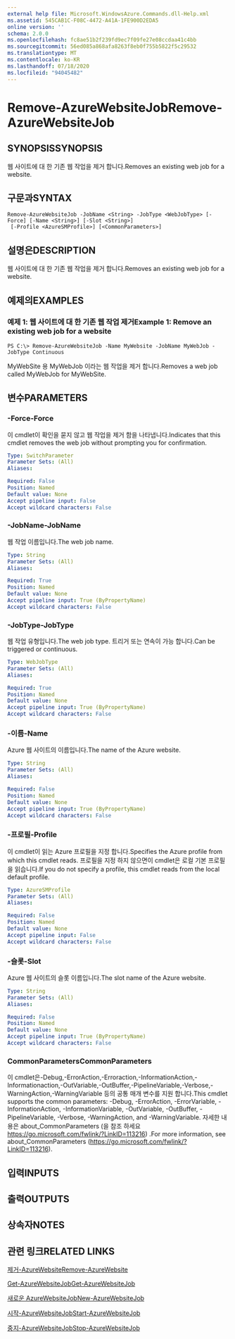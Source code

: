 ```yaml
---
external help file: Microsoft.WindowsAzure.Commands.dll-Help.xml
ms.assetid: 545CAB1C-F08C-4472-A41A-1FE900D2EDA5
online version: ''
schema: 2.0.0
ms.openlocfilehash: fc8ae51b2f239fd9ec7f09fe27e08ccdaa41c4bb
ms.sourcegitcommit: 56ed085a868afa8263f8eb0f755b5822f5c29532
ms.translationtype: MT
ms.contentlocale: ko-KR
ms.lasthandoff: 07/18/2020
ms.locfileid: "94045482"
---
```

# <span data-ttu-id="a4409-101">Remove-AzureWebsiteJob</span><span class="sxs-lookup"><span data-stu-id="a4409-101">Remove-AzureWebsiteJob</span></span>

## <span data-ttu-id="a4409-102">SYNOPSIS</span><span class="sxs-lookup"><span data-stu-id="a4409-102">SYNOPSIS</span></span>
<span data-ttu-id="a4409-103">웹 사이트에 대 한 기존 웹 작업을 제거 합니다.</span><span class="sxs-lookup"><span data-stu-id="a4409-103">Removes an existing web job for a website.</span></span>

## <span data-ttu-id="a4409-104">구문과</span><span class="sxs-lookup"><span data-stu-id="a4409-104">SYNTAX</span></span>

```
Remove-AzureWebsiteJob -JobName <String> -JobType <WebJobType> [-Force] [-Name <String>] [-Slot <String>]
 [-Profile <AzureSMProfile>] [<CommonParameters>]
```

## <span data-ttu-id="a4409-105">설명은</span><span class="sxs-lookup"><span data-stu-id="a4409-105">DESCRIPTION</span></span>
<span data-ttu-id="a4409-106">웹 사이트에 대 한 기존 웹 작업을 제거 합니다.</span><span class="sxs-lookup"><span data-stu-id="a4409-106">Removes an existing web job for a website.</span></span>

## <span data-ttu-id="a4409-107">예제의</span><span class="sxs-lookup"><span data-stu-id="a4409-107">EXAMPLES</span></span>

### <span data-ttu-id="a4409-108">예제 1: 웹 사이트에 대 한 기존 웹 작업 제거</span><span class="sxs-lookup"><span data-stu-id="a4409-108">Example 1: Remove an existing web job for a website</span></span>
```
PS C:\> Remove-AzureWebsiteJob -Name MyWebsite -JobName MyWebJob -JobType Continuous
```

<span data-ttu-id="a4409-109">MyWebSite 용 MyWebJob 이라는 웹 작업을 제거 합니다.</span><span class="sxs-lookup"><span data-stu-id="a4409-109">Removes a web job called MyWebJob for MyWebSite.</span></span>

## <span data-ttu-id="a4409-110">변수</span><span class="sxs-lookup"><span data-stu-id="a4409-110">PARAMETERS</span></span>

### <span data-ttu-id="a4409-111">-Force</span><span class="sxs-lookup"><span data-stu-id="a4409-111">-Force</span></span>
<span data-ttu-id="a4409-112">이 cmdlet이 확인을 묻지 않고 웹 작업을 제거 함을 나타냅니다.</span><span class="sxs-lookup"><span data-stu-id="a4409-112">Indicates that this cmdlet removes the web job without prompting you for confirmation.</span></span>

```yaml
Type: SwitchParameter
Parameter Sets: (All)
Aliases: 

Required: False
Position: Named
Default value: None
Accept pipeline input: False
Accept wildcard characters: False
```

### <span data-ttu-id="a4409-113">-JobName</span><span class="sxs-lookup"><span data-stu-id="a4409-113">-JobName</span></span>
<span data-ttu-id="a4409-114">웹 작업 이름입니다.</span><span class="sxs-lookup"><span data-stu-id="a4409-114">The web job name.</span></span>

```yaml
Type: String
Parameter Sets: (All)
Aliases: 

Required: True
Position: Named
Default value: None
Accept pipeline input: True (ByPropertyName)
Accept wildcard characters: False
```

### <span data-ttu-id="a4409-115">-JobType</span><span class="sxs-lookup"><span data-stu-id="a4409-115">-JobType</span></span>
<span data-ttu-id="a4409-116">웹 작업 유형입니다.</span><span class="sxs-lookup"><span data-stu-id="a4409-116">The web job type.</span></span>
<span data-ttu-id="a4409-117">트리거 또는 연속이 가능 합니다.</span><span class="sxs-lookup"><span data-stu-id="a4409-117">Can be triggered or continuous.</span></span>

```yaml
Type: WebJobType
Parameter Sets: (All)
Aliases: 

Required: True
Position: Named
Default value: None
Accept pipeline input: True (ByPropertyName)
Accept wildcard characters: False
```

### <span data-ttu-id="a4409-118">-이름</span><span class="sxs-lookup"><span data-stu-id="a4409-118">-Name</span></span>
<span data-ttu-id="a4409-119">Azure 웹 사이트의 이름입니다.</span><span class="sxs-lookup"><span data-stu-id="a4409-119">The name of the Azure website.</span></span>

```yaml
Type: String
Parameter Sets: (All)
Aliases: 

Required: False
Position: Named
Default value: None
Accept pipeline input: True (ByPropertyName)
Accept wildcard characters: False
```

### <span data-ttu-id="a4409-120">-프로필</span><span class="sxs-lookup"><span data-stu-id="a4409-120">-Profile</span></span>
<span data-ttu-id="a4409-121">이 cmdlet이 읽는 Azure 프로필을 지정 합니다.</span><span class="sxs-lookup"><span data-stu-id="a4409-121">Specifies the Azure profile from which this cmdlet reads.</span></span>
<span data-ttu-id="a4409-122">프로필을 지정 하지 않으면이 cmdlet은 로컬 기본 프로필을 읽습니다.</span><span class="sxs-lookup"><span data-stu-id="a4409-122">If you do not specify a profile, this cmdlet reads from the local default profile.</span></span>

```yaml
Type: AzureSMProfile
Parameter Sets: (All)
Aliases: 

Required: False
Position: Named
Default value: None
Accept pipeline input: False
Accept wildcard characters: False
```

### <span data-ttu-id="a4409-123">-슬롯</span><span class="sxs-lookup"><span data-stu-id="a4409-123">-Slot</span></span>
<span data-ttu-id="a4409-124">Azure 웹 사이트의 슬롯 이름입니다.</span><span class="sxs-lookup"><span data-stu-id="a4409-124">The slot name of the Azure website.</span></span>

```yaml
Type: String
Parameter Sets: (All)
Aliases: 

Required: False
Position: Named
Default value: None
Accept pipeline input: True (ByPropertyName)
Accept wildcard characters: False
```

### <span data-ttu-id="a4409-125">CommonParameters</span><span class="sxs-lookup"><span data-stu-id="a4409-125">CommonParameters</span></span>
<span data-ttu-id="a4409-126">이 cmdlet은-Debug,-ErrorAction,-Erroraction,-InformationAction,-Informationaction,-OutVariable,-OutBuffer,-PipelineVariable,-Verbose,-WarningAction,-WarningVariable 등의 공통 매개 변수를 지원 합니다.</span><span class="sxs-lookup"><span data-stu-id="a4409-126">This cmdlet supports the common parameters: -Debug, -ErrorAction, -ErrorVariable, -InformationAction, -InformationVariable, -OutVariable, -OutBuffer, -PipelineVariable, -Verbose, -WarningAction, and -WarningVariable.</span></span> <span data-ttu-id="a4409-127">자세한 내용은 about_CommonParameters (을 참조 하세요 https://go.microsoft.com/fwlink/?LinkID=113216) .</span><span class="sxs-lookup"><span data-stu-id="a4409-127">For more information, see about_CommonParameters (https://go.microsoft.com/fwlink/?LinkID=113216).</span></span>

## <span data-ttu-id="a4409-128">입력</span><span class="sxs-lookup"><span data-stu-id="a4409-128">INPUTS</span></span>

## <span data-ttu-id="a4409-129">출력</span><span class="sxs-lookup"><span data-stu-id="a4409-129">OUTPUTS</span></span>

## <span data-ttu-id="a4409-130">상속자</span><span class="sxs-lookup"><span data-stu-id="a4409-130">NOTES</span></span>

## <span data-ttu-id="a4409-131">관련 링크</span><span class="sxs-lookup"><span data-stu-id="a4409-131">RELATED LINKS</span></span>

[<span data-ttu-id="a4409-132">제거-AzureWebsite</span><span class="sxs-lookup"><span data-stu-id="a4409-132">Remove-AzureWebsite</span></span>](./Remove-AzureWebsite.md)

[<span data-ttu-id="a4409-133">Get-AzureWebsiteJob</span><span class="sxs-lookup"><span data-stu-id="a4409-133">Get-AzureWebsiteJob</span></span>](./Get-AzureWebsiteJob.md)

[<span data-ttu-id="a4409-134">새로운 AzureWebsiteJob</span><span class="sxs-lookup"><span data-stu-id="a4409-134">New-AzureWebsiteJob</span></span>](./New-AzureWebsiteJob.md)

[<span data-ttu-id="a4409-135">시작-AzureWebsiteJob</span><span class="sxs-lookup"><span data-stu-id="a4409-135">Start-AzureWebsiteJob</span></span>](./Start-AzureWebsiteJob.md)

[<span data-ttu-id="a4409-136">중지-AzureWebsiteJob</span><span class="sxs-lookup"><span data-stu-id="a4409-136">Stop-AzureWebsiteJob</span></span>](./Stop-AzureWebsiteJob.md)


